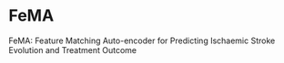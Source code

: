 # FeMA
FeMA: Feature Matching Auto-encoder for Predicting Ischaemic Stroke Evolution and Treatment Outcome
